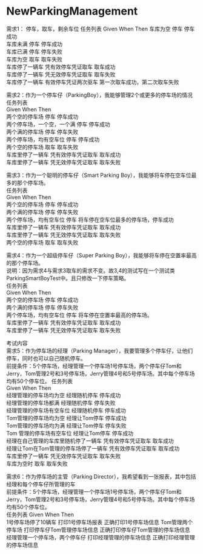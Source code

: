 NewParkingManagement
====================
需求1： 停车，取车，剩余车位 
任务列表
Given  	When			Then
车库为空	停车			停车成功        
车库未满	停车			停车成功        
车库已满	停车			停车失败        
车库为空	取车			取车失败        
车库停了一辆车	凭有效停车凭证取车	取车成功        
车库停了一辆车	凭无效停车凭证取车	取车失败        
车库停了一辆车	有效停车凭证两次驱车	第一次取车成功，第二次取车失败   

需求2：作为一个停车仔（ParkingBoy），我能够管理2个或更多的停车场的情况
任务列表	  	
Given				When			Then		
两个空的停车场			停车			停车成功	
两个停车场，一个空，一个满	停车			停车成功		
两个满的停车场			停车			停车失败	
两个停车场，均有空车位		停车			停车成功	
两个空的停车场			取车			取车失败	
车库里停了一辆车	凭有效停车凭证取车		取车成功	
车库里停了一辆车	凭无效停车凭证取车		取车失败	
	
需求3：作为一个聪明的停车仔（Smart Parking Boy），我能够将车停在空车位最多的那个停车场。	
任务列表	
Given			When			Then	
两个空的停车场		停车			停车成功	
两个满的停车场		停车			停车失败	
两个停车场，均有空车位	停车			将车停在空车位最多的停车场，停车成功	
车库里停了一辆车	凭有效停车凭证取车	取车成功	
车库里停了一辆车	凭无效停车凭证取车	取车失败	
两个空的停车场		取车			取车失败	

需求4：作为一个超级停车仔（Super Parking Boy），我能够将车停在空置率最高的那个停车场。	
说明：因为需求4与需求3取车的需求不变。故3,4的测试写在一个测试类ParkingSmartBoyTest中。且只修改一下停车策略。	 
任务列表	
Given			When			Then	
两个空的停车场		停车			停车成功	
两个满的停车场		停车			停车失败	
两个停车场，均有空车位	停车			将车停在空置率最高的停车场。	
车库里停了一辆车	凭有效停车凭证取车	取车成功	
车库里停了一辆车	凭无效停车凭证取车	取车失败	
	
考试内容	
需求5：作为停车场的经理（Parking Manager），我要管理多个停车仔，让他们停车，同时也可以自己随机停车。	
前提条件：5个停车场，经理管理一个停车场1号停车场，两个停车仔Tom和Jerry，Tom管理2号和3号停车场，Jerry管理4号和5号停车场。其中每个停车场均有50个停车位。	
任务列表	
Given					When			Then	
经理管理的停车场均为空			经理随机停车		停车成功	
经理管理的停车场都满			经理随机停车		停车失败	
经理管理的停车场有空车位		经理随机停车		停车成功	
Tom管理的停车场均为空			经理让Tom停车		停车成功	
Tom管理的停车场均为满			经理让Tom停车		停车失败	
Tom 管理的停车场有空车位		经理让Tom停车		停车成功	
经理在自己管理的车库里随机停了一辆车	凭有效停车凭证取车	取车成功	
经理让Tom在Tom管理的停车场停了一辆车	凭有效停车凭证取车	取车成功	
车库里停了一辆车			凭无效停车凭证取车	取车失败	
车库为空时				取车			取车失败	
	
需求6：作为停车场的主管（Parking Director），我希望看到一张报表，其中包括经理和每个停车仔所管理的车	
前提条件：5个停车场，经理管理一个停车场1号停车场，两个停车仔Tom和Jerry，Tom管理2号和3号停车场，Jerry管理4号和5号停车场。其中每个停车场均有50个停车位。		
任务列表
Given	 				When				Then	
1号停车场停了10辆车			打印1号停车场报表		正确打印1号停车场信息	
Tom管理两个停车场			打印停车仔Tom管理停车场信息	正确打印停车仔Tom管理的停车场信息	
经理管理一个停车场，两个停车仔		打印经理管理的停车场信息	正确打印经理管理的停车场信息	


